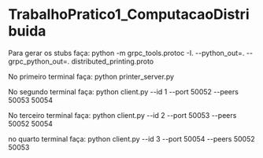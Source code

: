 # TrabalhoPratico1_ComputacaoDistribuida
 
 Para gerar os stubs faça:
    python -m grpc_tools.protoc -I. --python_out=. --grpc_python_out=. distributed_printing.proto

No primeiro terminal faça:
    python printer_server.py

No segundo terminal faça:
    python client.py --id 1 --port 50052 --peers 50053 50054

No terceiro terminal faça:
    python client.py --id 2 --port 50053 --peers 50052 50054

no quarto terminal faça:
    python client.py --id 3 --port 50054 --peers 50052 50053